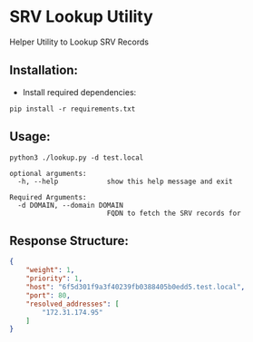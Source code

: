 # SRV Lookup Utility

Helper Utility to Lookup SRV Records

## Installation:

- Install required dependencies:

```
pip install -r requirements.txt
```

## Usage:

```
python3 ./lookup.py -d test.local

optional arguments:
  -h, --help            show this help message and exit

Required Arguments:
  -d DOMAIN, --domain DOMAIN
                        FQDN to fetch the SRV records for
```

## Response Structure:

```json
{
    "weight": 1,
    "priority": 1,
    "host": "6f5d301f9a3f40239fb0388405b0edd5.test.local",
    "port": 80,
    "resolved_addresses": [
        "172.31.174.95"
    ]
}
```
